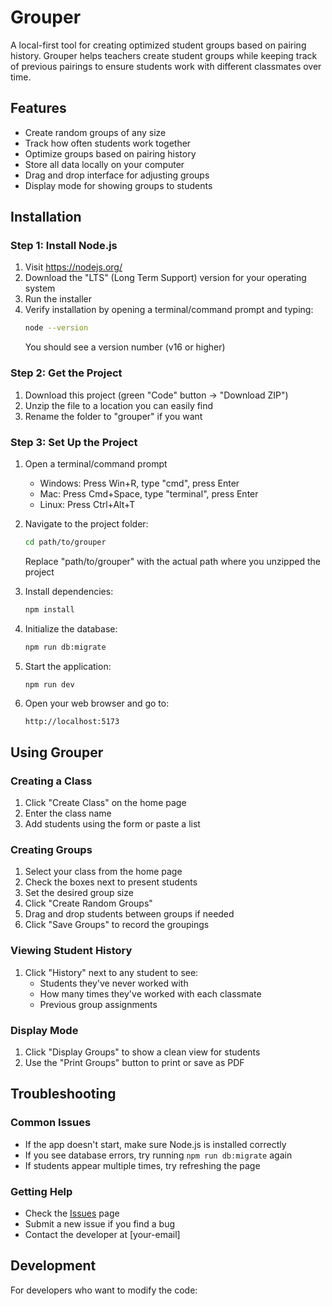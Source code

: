 # Grouper

A local-first tool for creating optimized student groups based on pairing history. Grouper helps teachers create student groups while keeping track of previous pairings to ensure students work with different classmates over time.

## Features
- Create random groups of any size
- Track how often students work together
- Optimize groups based on pairing history
- Store all data locally on your computer
- Drag and drop interface for adjusting groups
- Display mode for showing groups to students

## Installation

### Step 1: Install Node.js
1. Visit https://nodejs.org/
2. Download the "LTS" (Long Term Support) version for your operating system
3. Run the installer
4. Verify installation by opening a terminal/command prompt and typing:
   ```bash
   node --version
   ```
   You should see a version number (v16 or higher)

### Step 2: Get the Project
1. Download this project (green "Code" button → "Download ZIP")
2. Unzip the file to a location you can easily find
3. Rename the folder to "grouper" if you want

### Step 3: Set Up the Project
1. Open a terminal/command prompt
   - Windows: Press Win+R, type "cmd", press Enter
   - Mac: Press Cmd+Space, type "terminal", press Enter
   - Linux: Press Ctrl+Alt+T

2. Navigate to the project folder:
   ```bash
   cd path/to/grouper
   ```
   Replace "path/to/grouper" with the actual path where you unzipped the project

3. Install dependencies:
   ```bash
   npm install
   ```

4. Initialize the database:
   ```bash
   npm run db:migrate
   ```

5. Start the application:
   ```bash
   npm run dev
   ```

6. Open your web browser and go to:
   ```
   http://localhost:5173
   ```

## Using Grouper

### Creating a Class
1. Click "Create Class" on the home page
2. Enter the class name
3. Add students using the form or paste a list

### Creating Groups
1. Select your class from the home page
2. Check the boxes next to present students
3. Set the desired group size
4. Click "Create Random Groups"
5. Drag and drop students between groups if needed
6. Click "Save Groups" to record the groupings

### Viewing Student History
1. Click "History" next to any student to see:
   - Students they've never worked with
   - How many times they've worked with each classmate
   - Previous group assignments

### Display Mode
1. Click "Display Groups" to show a clean view for students
2. Use the "Print Groups" button to print or save as PDF

## Troubleshooting

### Common Issues
- If the app doesn't start, make sure Node.js is installed correctly
- If you see database errors, try running `npm run db:migrate` again
- If students appear multiple times, try refreshing the page

### Getting Help
- Check the [Issues](https://github.com/yourusername/grouper/issues) page
- Submit a new issue if you find a bug
- Contact the developer at [your-email]

## Development

For developers who want to modify the code:
